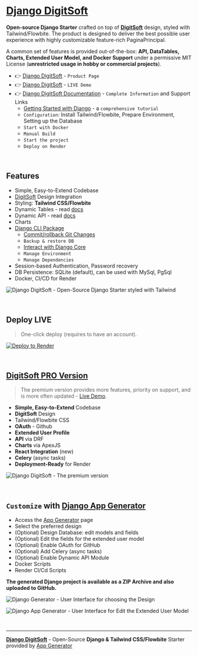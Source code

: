 # [Django DigitSoft](https://app-generator.dev/product//django/)

**Open-source Django Starter** crafted on top of **[DigitSoft](https://app-generator.dev/product/adminlte/)** design, styled with Tailwind/Flowbite. The product is designed to deliver the best possible user experience with highly customizable feature-rich PaginaPrincipal. 

A common set of features is provided out-of-the-box: **API, DataTables, Charts, Extended User Model, and Docker Support** under a permissive MIT License (**unrestricted usage in hobby or commercial projects**).

- 👉 [Django DigitSoft](https://app-generator.dev/product/DigitSoft/django/) - `Product Page`
- 👉 [Django DigitSoft](https://DigitSoft-django.onrender.com) - `LIVE Demo` 
- 👉 [Django DigitSoft Documentation](https://app-generator.dev/docs/products/django/DigitSoft/index.html) - `Complete Information` and Support Links
  - [Getting Started with Django](https://app-generator.dev/docs/technologies/django/index.html) - a `comprehensive tutorial`
  - `Configuration`: Install Tailwind/Flowbite, Prepare Environment, Setting up the Database 
  - `Start with Docker`
  - `Manual Build`
  - `Start the project`
  - `Deploy on Render`

<br />

## Features

- Simple, Easy-to-Extend Codebase
- [DigitSoft](https://app-generator.dev/product/DigitSoft/) Design Integration 
- Styling: **Tailwind CSS/Flowbite**
- Dynamic Tables - read [docs](https://app-generator.dev/docs/developer-tools/dynamic-datatables.html)
- Dynamic API - read [docs](https://app-generator.dev/docs/developer-tools/dynamic-api.html)
- Charts
- [Django CLI Package](https://app-generator.dev/docs/developer-tools/django-cli/index.html)
    - [Commit/rollback Git Changes](https://app-generator.dev/docs/developer-tools/django-cli/git-interface.html)
    - `Backup & restore DB`
    - [Interact with Django Core](https://app-generator.dev/docs/developer-tools/django-cli/query-django.html)
    - `Manage Environment`
    - `Manage Dependencies`
- Session-based Authentication, Password recovery
- DB Persistence: SQLite (default), can be used with MySql, PgSql
- Docker, CI/CD for Render

![Django DigitSoft - Open-Source Django Starter styled with Tailwind](https://github.com/user-attachments/assets/d7527d5e-046c-4679-8f72-525290a5edd5)

<br />

## Deploy LIVE

> One-click deploy (requires to have an account).

[![Deploy to Render](https://render.com/images/deploy-to-render-button.svg)](https://render.com/deploy)

<br /> 

## [DigitSoft PRO Version](https://app-generator.dev/product/DigitSoft-pro/django/)

> The premium version provides more features, priority on support, and is more often updated - [Live Demo](https://DigitSoft-django-pro.onrender.com/).

- **Simple, Easy-to-Extend** Codebase
- **DigitSoft** Design
- Tailwind/Flowbite CSS
- **OAuth** - Github
- **Extended User Profile**
- **API** via DRF 
- **Charts** via ApexJS 
- **React Integration** (new) 
- **Celery** (async tasks)
- **Deployment-Ready** for Render 

![Django DigitSoft - The premium version](https://github.com/user-attachments/assets/d60069f3-be43-460f-ba03-0da92276f87c)

<br />

## `Customize` with [Django App Generator](https://app-generator.dev/tools/django-generator/)

- Access the [App Generator](https://app-generator.dev/tools/django-generator/) page
- Select the preferred design
- (Optional) Design Database: edit models and fields
- (Optional) Edit the fields for the extended user model
- (Optional) Enable OAuth for GitHub
- (Optional) Add Celery (async tasks)
- (Optional) Enable Dynamic API Module
- Docker Scripts
- Render CI/Cd Scripts

**The generated Django project is available as a ZIP Archive and also uploaded to GitHub.**

![Django Generator - User Interface for choosing the Design](https://github.com/user-attachments/assets/b989c434-1c53-49ff-8dda-b46dbfc142ac) 

![Django App Generator - User Interface for Edit the Extended User Model](https://github.com/user-attachments/assets/f1a5fb68-a5ba-49c9-a3ae-91716de09912) 

<br />

---
**[Django DigitSoft](https://app-generator.dev/product/DigitSoft/django/)** - Open-Source **Django & Tailwind CSS/Flowbite** Starter provided by [App Generator](https://app-generator.dev)

